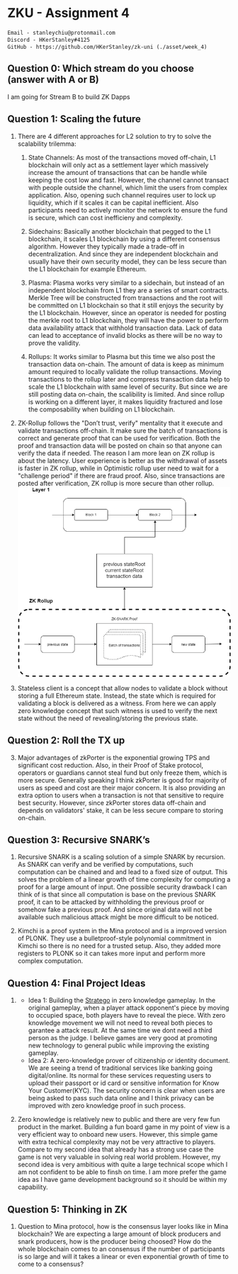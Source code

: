 # ZKU - Assignment 4

    Email - stanleychiu@protonmail.com
    Discord - HKerStanley#4125
    GitHub - https://github.com/HKerStanley/zk-uni (./asset/week_4)

## Question 0: Which stream do you choose (answer with A or B)

I am going for Stream B to build ZK Dapps

## Question 1: Scaling the future

1. There are 4 different approaches for L2 solution to try to solve the scalability trilemma:

   1. State Channels: As most of the transactions moved off-chain, L1 blockchain will only act as a settlement layer which massively increase the amount of transactions that can be handle while keeping the cost low and fast. However, the channel cannot transact with people outside the channel, which limit the users from complex application. Also, opening such channel requires user to lock up liquidity, which if it scales it can be capital inefficient. Also participants need to actively monitor the network to ensure the fund is secure, which can cost inefficieny and complexity.

   2. Sidechains: Basically another blockchain that pegged to the L1 blockchain, it scales L1 blockchain by using a different consensus algorithm. However they typically made a trade-off in decentralization. And since they are independent blockchain and usually have their own security model, they can be less secure than the L1 blockchain for example Ethereum.

   3. Plasma: Plasma works very similar to a sidechain, but instead of an independent blockchain from L1 they are a series of smart contracts. Merkle Tree will be constructed from transactions and the root will be committed on L1 blockchain so that it still enjoys the security by the L1 blockchain. However, since an operator is needed for posting the merkle root to L1 blockchain, they will have the power to perform data availability attack that withhold transaction data. Lack of data can lead to acceptance of invalid blocks as there will be no way to prove the validity.

   4. Rollups: It works similar to Plasma but this time we also post the transaction data on-chain. The amount of data is keep as minimum amount required to locally validate the rollup transactions. Moving transactions to the rollup later and compress transaction data help to scale the L1 blockchain with same level of security. But since we are still posting data on-chain, the scalibility is limited. And since rollup is working on a different layer, it makes liquidity fractured and lose the composability when building on L1 blockchain.

2. ZK-Rollup follows the "Don’t trust, verify" mentality that it execute and validate transactions off-chain. It make sure the batch of transactions is correct and generate proof that can be used for verification. Both the proof and transaction data will be posted on chain so that anyone can verify the data if needed. The reason I am more lean on ZK rollup is about the latency. User experience is better as the withdrawal of assets is faster in ZK rollup, while in Optimistic rollup user need to wait for a "challenge period" if there are fraud proof. Also, since transactions are posted after verification, ZK rollup is more secure than other rollup.
   ![ZK Rollup](zk-rollup.png)

3. Stateless client is a concept that allow nodes to validate a block without storing a full Ethereum state. Instead, the state which is required for validating a block is delivered as a witness. From here we can apply zero knowledge concept that such witness is used to verify the next state without the need of revealing/storing the previous state.

## Question 2: Roll the TX up

3. Major advantages of zkPorter is the exponential growing TPS and significant cost reduction. Also, in their Proof of Stake protocol, operators or guardians cannot steal fund but only freeze them, which is more secure. Generally speaking I think zkPorter is good for majority of users as speed and cost are their major concern. It is also providing an extra option to users when a transaction is not that sensitive to require best security. However, since zkPorter stores data off-chain and depends on validators' stake, it can be less secure compare to storing on-chain.

## Question 3: Recursive SNARK’s

1. Recursive SNARK is a scaling solution of a simple SNARK by recursion. As SNARK can verify and be verified by computations, such computation can be chained and and lead to a fixed size of output. This solves the problem of a linear growth of time complexity for computing a proof for a large amount of input. One possible security drawback I can think of is that since all computation is base on the previous SNARK proof, it can to be attacked by withholding the previous proof or somehow fake a previous proof. And since original data will not be available such malicious attack might be more difficult to be noticed.

2. Kimchi is a proof system in the Mina protocol and is a improved version of PLONK. They use a bulletproof-style polynomial commitment in Kimchi so there is no need for a trusted setup. Also, they added more registers to PLONK so it can takes more input and perform more complex computation.

## Question 4: Final Project Ideas
1.  
   - Idea 1: Building the [Stratego](https://en.wikipedia.org/wiki/Stratego) in zero knowledge gameplay. In the original gameplay, when a player attack opponent's piece by moving to occupied space, both players have to reveal the piece. With zero knowledge movement we will not need to reveal both pieces to garantee a attack result. At the same time we dont need a third person as the judge. I believe games are very good at promoting new technology to general public while improving the existing gameplay.
   - Idea 2: A zero-knowledge prover of citizenship or identity document. We are seeing a trend of traditional services like banking going digital/online. Its normal for these services requesting users to upload their passport or id card or sensitive information for Know Your Customer(KYC). The security concern is clear when users are being asked to pass such data online and I think privacy can be improved with zero knowledge proof in such process.

2. Zero knowledge is relatively new to public and there are very few fun product in the market. Building a fun board game in my point of view is a very efficient way to onboard new users. However, this simple game with extra techical complexity may not be very attractive to players. Compare to my second idea that already has a strong use case the game is not very valuable in solving real world problem. However, my second idea is very ambitious with quite a large technical scope which I am not confident to be able to finsh on time. I am more prefer the game idea as I have game development background so it should be within my capability.

## Question 5: Thinking in ZK

1. Question to Mina protocol, how is the consensus layer looks like in Mina blockchain? We are expecting a large amount of block producers and snark producers, how is the producer being choosed? How do the whole blockchain comes to an consensus if the number of participants is so large and will it takes a linear or even exponential growth of time to come to a consensus?
